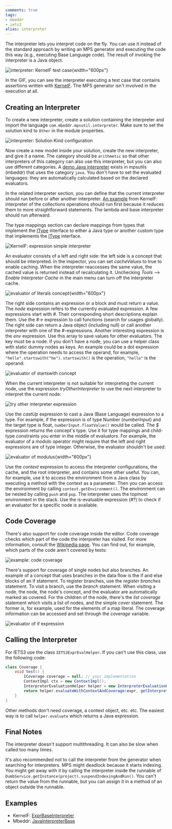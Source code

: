 ```yaml
---
comments: true
tags:
- mbeddr
- iets3
alias: interpreter
---
```


The interpreter lets you interpret code on the fly. You can use it instead of the standard approach by writing an MPS generator and executing the code this way (e.g., executing Base Language code). The result of invoking the interpreter is a Java object.

![interpreter: KernelF test case](gifs/interpreter_testcase.gif){width="600px"}

In the GIF, you can see the interpreter executing a test case that contains assertions written with [KernelF](https://voelter.de/data/books/kernelf-designEvoUse.pdf). The MPS generator isn't involved in the execution at all.

## Creating an Interpreter

To create a new interpreter, create a solution containing the interpreter and import the language `com.mbeddr.mpsutil.interpreter`.
Make sure to set the solution kind to `Other` in the module properties.

![interpreter: Solution Kind configuration](images/interpreter_solution.png)

Now create a new model inside your solution, create the new interpreter, and give it a name. The category should be `arithmetic` so that other interpreters of this category can also use this interpreter, but you can also use different categories. A [demo Java interpreter](http://127.0.0.1:63320/node?ref=r%3A6de0fec9-28ce-4092-a00d-c37c6ae81d03%28com.mbeddr.mpsutil.javainterpreter.plugin%29%2F902624672040616048) exists in mpsutils (mbeddr) that uses the  category `java`. You don't have to set the evaluated languages: they are automatically calculated based on the declared evaluators.

In the related interpreter section, you can define that the current interpreter should run before or after another interpreter. [An example](http://127.0.0.1:63320/node?ref=r%3A2864d21d-eb2b-488f-a943-a765959cab0a%28org.iets3.core.expr.collections.interpreter.plugin%29%2F8448265401168630270) from KernelF: interpreter of the collections operations should run first because it reduces them to more straightforward statements. The lambda and base interpreter should run afterward.

The type mappings section can declare mappings from types that implement the [IType](http://127.0.0.1:63320/node?ref=r%3A00000000-0000-4000-0000-011c89590288%28jetbrains.mps.lang.core.structure%29%2F1234971358450) interface to either a Java type or another custom type that implements the [IType](http://127.0.0.1:63320/node?ref=r%3A00000000-0000-4000-0000-011c89590288%28jetbrains.mps.lang.core.structure%29%2F1234971358450) interface.

![KernelF: expression simple interpreter](images/expr_simple_interpreter.png)

An evaluator consists of a left and right side: the left side is a concept that should be interpreted. In the inspector, you can set *cacheValues* to true to enable caching. When the interpreter reaccesses the same value, the cached value is returned instead of recalculating it. Unchecking *Tools* --> *Enable Interpreter Cache* in the main menu can turn off the interpreter cache.

![evaluator of literals concept](images/literals_evaluator.png){width="600px"}

The right side contains an expression or a block and must return a value. The *node* expression refers to the currently evaluated expression. A few expressions start with *#*. Their corresponding short descriptions explain them. Use the *#->* expression to call functions (search for usages globally).
The right side can return a Java object (including null) or call another interpreter with one of the #-expressions. Another interesting expression is the *env* expression. Use this array to save values for other evaluators. The key must be a node. If you don't have a node, you can use a helper class with static dummy nodes as keys. An example could be a dot expression where the operation needs to access the operand, for example, `"hello".startswith("he")`. `startswith()` is the operation, `"hello"` is the operand:

![evaluator of startswith concept](images/startswith_evaluator.png)

When the current interpreter is not suitable for interpreting the current node, use the expression *tryOtherInterpreter* to use the next interpreter to interpret the current node:

![try other interpreter expression](images/try_other_interpreter.png)

Use the *castUp* expression to cast a Java (Base Language) expression to a type.
For example, if the expression is of type Number (*numberInput*) and the target type is float,
`numberInput.floatValue()` would be called.
The *$* expression returns the concept's type. Use it for type mappings and child-type constraints you enter in the middle of evaluators. For example, the evaluator of a modulo operator might require that the left and right expressions are of type integer. Otherwise, the evaluator shouldn't be used:

![evaluator of modulus](images/mod_evaluator.png){width="600px"}

Use the *context* expression to access the interpreter configurations, the cache, and the root interpreter, and contains some other useful. You can, for example, use it to access the environment from a Java class by executing a method with the context as a parameter. Then you can access the environment by calling `context.getEnvironment()`. The environment can be nested by calling `push` and `pop`. The interpreter uses the topmost environment in the stack. Use the is-evaluable expression (#?) to check if an evaluator for a specific node is available.

## Code Coverage

There's also support for code coverage inside the editor. Code coverage checks which part of the code the interpreter has visited. For more information, consult the [Wikipedia page](https://en.wikipedia.org/wiki/Code_coverage). You can find out, for example, which parts of the code aren't covered by tests:

![example: code coverage](images/example_coverage.png)

There's support for coverage of single nodes but also branches. An example of a concept that uses branches in the data flow is the if and else blocks of an if statement. To register branches, use the *register branches* statement. To visit a branch, use the *branch* statement. When visiting a node, the node, the node's concept, and the evaluator are automatically marked as covered. For the children of the node, there's the *list coverage* statement which visits a list of nodes, and the simple *cover* statement. The former is, for example, used for the elements of a map literal. The coverage information can be accessed and set through the *coverage* variable.

![evaluator of if expression](images/if_evaluator.png)

## Calling the Interpreter

For IETS3 use the class `IETS3ExprEvalHelper`. If you can't use this class, use the following code:
```java
class Coverage {
    void test() {
        ICoverage coverage = null; // your implementation
        ContextImpl ctx = new ContextImpl();
        InterpreterEvaluationHelper helper = new InterpreterEvaluationHelper(INTERPRETER_CATEGORY);
        return helper.evaluateWithContextAndCoverage(expr, getInterpreter(), ctx, coverage);
    }
}
```

Other methods don't need coverage, a context object, etc. etc. The easiest way is to call `helper.evaluate` which returns a Java expression.

## Final Notes

The interpreter doesn't support multithreading. It can also be slow when called too many times.

It's also recommended not to call the interpreter from the generator when searching for interpreters. MPS might deadlock because it starts indexing. You might get away with it by calling the interpreter inside the runnable of `DumbService.getInstance(project).suspendIndexingAndRun()`. You can't return the value from the runnable, but you can assign it in a method of an object outside the runnable.

## Examples

- KernelF: [ExprBaseInterpreter](http://127.0.0.1:63320/node?ref=r%3A31fd8edf-66c5-44d7-84a8-5940badb4d17%28org.iets3.core.expr.base.interpreter.plugin%29%2F553080662195419964)
- Mbeddr: [JavaInterpreterBase](http://127.0.0.1:63320/node?ref=r%3A6de0fec9-28ce-4092-a00d-c37c6ae81d03%28com.mbeddr.mpsutil.javainterpreter.plugin%29%2F902624672040616048)
